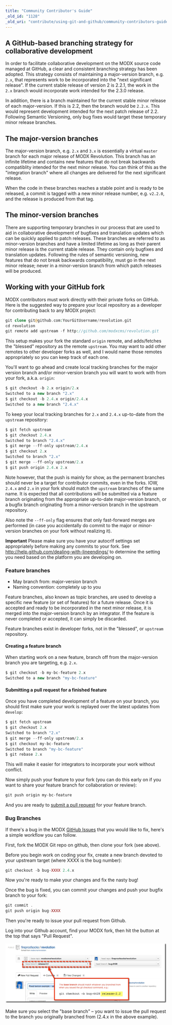 ```yaml
---
title: "Community Contributor's Guide"
_old_id: "1128"
_old_uri: "contribute/using-git-and-github/community-contributors-guide"
---
```


## A GitHub-based branching strategy for collaborative development

 In order to facilitate collaborative development on the MODX source code managed at GitHub, a clear and consistent branching strategy has been adopted. This strategy consists of maintaining a major-version branch, e.g. `2.x`, that represents work to be incorporated into the "next significant release". If the current stable release of version 2 is 2.2.1, the work in the `2.x` branch would incorporate work intended for the 2.3.0 release.

 In addition, there is a branch maintained for the current stable minor release of each major-version. If this is 2.2, then the branch would be `2.2.x`. This would represent development intended for the next patch release of 2.2. Following Semantic Versioning, only bug fixes would target these temporary minor release branches.

## The major-version branches

 The major-version branch, e.g. `2.x` and `3.x` is essentially a virtual `master` branch for each major release of MODX Revolution. This branch has an infinite lifetime and contains new features that do not break backwards compatiblity intended for the next minor release. You can think of this as the "integration branch" where all changes are delivered for the next significant release.

 When the code in these branches reaches a stable point and is ready to be released, a commit is tagged with a new minor release number, e.g. `v2.2.0`, and the release is produced from that tag.

## The minor-version branches

 There are supporting temporary branches in our process that are used to aid in collaborative development of bugfixes and translation updates which can be quickly applied to patch releases. These branches are referred to as minor-version branches and have a limited lifetime as long as their parent minor release is the current stable release. They contain only bugfixes and translation updates. Following the rules of semantic versioning, new features that do not break backwards compatibility, must go in the next minor release; never in a minor-version branch from which patch releases will be produced.

## Working with your GitHub fork

 MODX contributors must work directly with their private forks on GitHub. Here is the suggested way to prepare your local repository as a developer for contributing back to any MODX project:

 ``` php
git clone git@github.com:YourGitUsername/revolution.git
cd revolution
git remote add upstream -f http://github.com/modxcms/revolution.git
```

 This setup makes your fork the standard `origin` remote, and adds/fetches the "blessed" repository as the remote `upstream`. You may want to add other remotes to other developer forks as well, and I would name those remotes appropriately so you can keep track of each one.

 You'll want to go ahead and create local tracking branches for the major version branch and/or minor-version branch you will want to work with from your fork, a.k.a. `origin`:

``` php
$ git checkout -b 2.x origin/2.x
Switched to a new branch "2.x"
$ git checkout -b 2.4.x origin/2.4.x
Switched to a new branch "2.4.x"
```

 To keep your local tracking branches for `2.x` and `2.4.x` up-to-date from the `upstream` repository:

 ``` php
$ git fetch upstream
$ git checkout 2.4.x
Switched to branch "2.4.x"
$ git merge --ff-only upstream/2.4.x
$ git checkout 2.x
Switched to branch "2.x"
$ git merge --ff-only upstream/2.x
$ git push origin 2.4.x 2.x
```

 Note however, that the push is mainly for show, as the permanent branches should never be a target for contributor commits, even in the forks. IOW, `2.4.x` and `2.x` in your fork should match the `upstream` branches of the same name. It is expected that all contributions will be submitted via a feature branch originating from the appropriate up-to-date major-version branch, or a bugfix branch originating from a minor-version branch in the upstream repository.

 Also note the `--ff-only` flag ensures that only fast-forward merges are performed (in case you accidentally do commit to the major or minor-version branches on your fork without realizing it).

 **Important**
 Please make sure you have your autocrlf settings set appropriately before making any commits to your fork. See <http://help.github.com/dealing-with-lineendings/> to determine the setting you need based on the platform you are developing on.

### Feature branches

- May branch from: major-version branch
- Naming convention: completely up to you

 Feature branches, also known as topic branches, are used to develop a specific new feature (or set of features) for a future release. Once it is accepted and ready to be incorporated in the next minor release, it is merged into the major-version branch by an integrator. If the feature is never completed or accepted, it can simply be discarded.

 Feature branches exist in developer forks, not in the "blessed", or `upstream` repository.

#### Creating a feature branch

 When starting work on a new feature, branch off from the major-version branch you are targeting, e.g. `2.x`.

 ``` php
$ git checkout -b my-bc-feature 2.x
Switched to a new branch "my-bc-feature"
```

#### Submitting a pull request for a finished feature

 Once you have completed development of a feature on your branch, you should first make sure your work is replayed over the latest updates from `develop`:

 ``` php
$ git fetch upstream
$ git checkout 2.x
Switched to branch "2.x"
$ git merge --ff-only upstream/2.x
$ git checkout my-bc-feature
Switched to branch "my-bc-feature"
$ git rebase 2.x
```

 This will make it easier for integrators to incorporate your work without conflict.

 Now simply push your feature to your fork (you can do this early on if you want to share your feature branch for collaboration or review):

``` php
git push origin my-bc-feature
```

 And you are ready to [submit a pull request](http://help.github.com/pull-requests/) for your feature branch.

### Bug Branches

 If there's a bug in the MODX [GitHub Issues](https://github.com/modxcms/revolution/issues) that you would like to fix, here's a simple workflow you can follow.

 First, fork the MODX Git repo on github, then clone your fork (see above).

 Before you begin work on coding your fix, create a new branch devoted to your upstream target (where XXXX is the bug number):

 ``` php
git checkout -b bug-XXXX 2.4.x
```

 Now you're ready to make your changes and fix the nasty bug!

 Once the bug is fixed, you can commit your changes and push your bugfix branch to your fork:

 ``` php
git commit .
git push origin bug-XXXX
```

 Then you're ready to issue your pull request from Github.

 Log into your Github account, find your MODX fork, then hit the button at the top that says "Pull Request".

 ![](github_modx_pull_request.jpg)

 Make sure you select the "base branch" – you want to issue the pull request to the branch you originally branched from (2.4.x in the above example).
